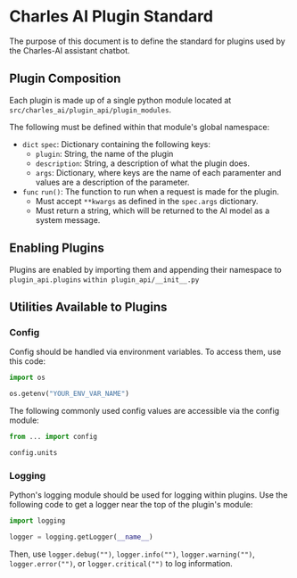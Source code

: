 # Charles AI Plugin Standard
The purpose of this document is to define the standard for plugins used by the Charles-AI assistant chatbot.

## Plugin Composition
Each plugin is made up of a single python module located at `src/charles_ai/plugin_api/plugin_modules`.

The following must be defined within that module's global namespace:
- `dict` `spec`: Dictionary containing the following keys:
  - `plugin`: String, the name of the plugin
  - `description`: String, a description of what the plugin does.
  - `args`: Dictionary, where keys are the name of each paramenter and values are a description of the parameter.
- `func` `run()`: The function to run when a request is made for the plugin.
  - Must accept `**kwargs` as defined in the `spec.args` dictionary.
  - Must return a string, which will be returned to the AI model as a system message.

## Enabling Plugins
Plugins are enabled by importing them and appending their namespace to `plugin_api.plugins` `within plugin_api/__init__.py`

## Utilities Available to Plugins
### Config
Config should be handled via environment variables. To access them, use this code:
```py
import os

os.getenv("YOUR_ENV_VAR_NAME")
```

The following commonly used config values are accessible via the config module:
```py
from ... import config

config.units
```


### Logging
Python's logging module should be used for logging within plugins. Use the following code to get a logger near the top of the plugin's module:

```py
import logging

logger = logging.getLogger(__name__)
```

Then, use `logger.debug("")`, `logger.info("")`, `logger.warning("")`, `logger.error("")`, or `logger.critical("")` to log information.